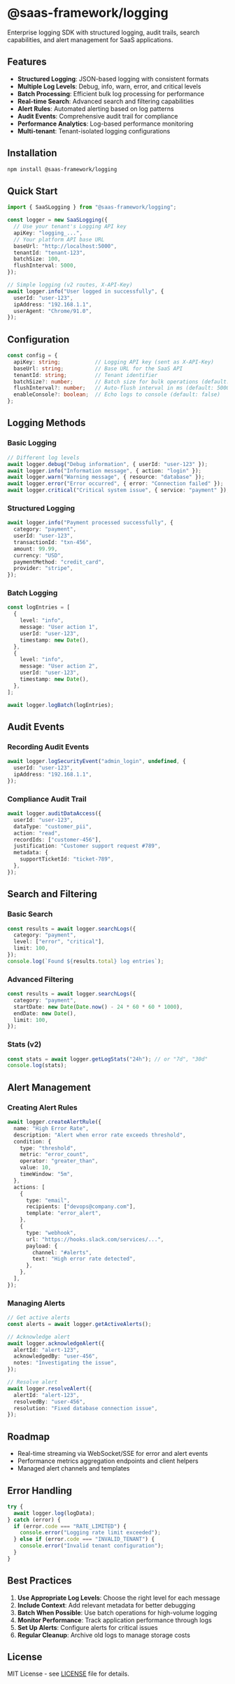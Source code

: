 # @saas-framework/logging

Enterprise logging SDK with structured logging, audit trails, search
capabilities, and alert management for SaaS applications.

## Features

- **Structured Logging**: JSON-based logging with consistent formats
- **Multiple Log Levels**: Debug, info, warn, error, and critical levels
- **Batch Processing**: Efficient bulk log processing for performance
- **Real-time Search**: Advanced search and filtering capabilities
- **Alert Rules**: Automated alerting based on log patterns
- **Audit Events**: Comprehensive audit trail for compliance
- **Performance Analytics**: Log-based performance monitoring
- **Multi-tenant**: Tenant-isolated logging configurations

## Installation

```bash
npm install @saas-framework/logging
```

## Quick Start

```typescript
import { SaaSLogging } from "@saas-framework/logging";

const logger = new SaaSLogging({
  // Use your tenant's Logging API key
  apiKey: "logging_...",
  // Your platform API base URL
  baseUrl: "http://localhost:5000",
  tenantId: "tenant-123",
  batchSize: 100,
  flushInterval: 5000,
});

// Simple logging (v2 routes, X-API-Key)
await logger.info("User logged in successfully", {
  userId: "user-123",
  ipAddress: "192.168.1.1",
  userAgent: "Chrome/91.0",
});
```

## Configuration

```typescript
const config = {
  apiKey: string;           // Logging API key (sent as X-API-Key)
  baseUrl: string;          // Base URL for the SaaS API
  tenantId: string;         // Tenant identifier
  batchSize?: number;       // Batch size for bulk operations (default: 100)
  flushInterval?: number;   // Auto-flush interval in ms (default: 5000)
  enableConsole?: boolean;  // Echo logs to console (default: false)
};
```

## Logging Methods

### Basic Logging

```typescript
// Different log levels
await logger.debug("Debug information", { userId: "user-123" });
await logger.info("Information message", { action: "login" });
await logger.warn("Warning message", { resource: "database" });
await logger.error("Error occurred", { error: "Connection failed" });
await logger.critical("Critical system issue", { service: "payment" });
```

### Structured Logging

```typescript
await logger.info("Payment processed successfully", {
  category: "payment",
  userId: "user-123",
  transactionId: "txn-456",
  amount: 99.99,
  currency: "USD",
  paymentMethod: "credit_card",
  provider: "stripe",
});
```

### Batch Logging

```typescript
const logEntries = [
  {
    level: "info",
    message: "User action 1",
    userId: "user-123",
    timestamp: new Date(),
  },
  {
    level: "info",
    message: "User action 2",
    userId: "user-123",
    timestamp: new Date(),
  },
];

await logger.logBatch(logEntries);
```

## Audit Events

### Recording Audit Events

```typescript
await logger.logSecurityEvent("admin_login", undefined, {
  userId: "user-123",
  ipAddress: "192.168.1.1",
});
```

### Compliance Audit Trail

```typescript
await logger.auditDataAccess({
  userId: "user-123",
  dataType: "customer_pii",
  action: "read",
  recordIds: ["customer-456"],
  justification: "Customer support request #789",
  metadata: {
    supportTicketId: "ticket-789",
  },
});
```

## Search and Filtering

### Basic Search

```typescript
const results = await logger.searchLogs({
  category: "payment",
  level: ["error", "critical"],
  limit: 100,
});
console.log(`Found ${results.total} log entries`);
```

### Advanced Filtering

```typescript
const results = await logger.searchLogs({
  category: "payment",
  startDate: new Date(Date.now() - 24 * 60 * 60 * 1000),
  endDate: new Date(),
  limit: 100,
});
```

### Stats (v2)

```typescript
const stats = await logger.getLogStats("24h"); // or "7d", "30d"
console.log(stats);
```

## Alert Management

### Creating Alert Rules

```typescript
await logger.createAlertRule({
  name: "High Error Rate",
  description: "Alert when error rate exceeds threshold",
  condition: {
    type: "threshold",
    metric: "error_count",
    operator: "greater_than",
    value: 10,
    timeWindow: "5m",
  },
  actions: [
    {
      type: "email",
      recipients: ["devops@company.com"],
      template: "error_alert",
    },
    {
      type: "webhook",
      url: "https://hooks.slack.com/services/...",
      payload: {
        channel: "#alerts",
        text: "High error rate detected",
      },
    },
  ],
});
```

### Managing Alerts

```typescript
// Get active alerts
const alerts = await logger.getActiveAlerts();

// Acknowledge alert
await logger.acknowledgeAlert({
  alertId: "alert-123",
  acknowledgedBy: "user-456",
  notes: "Investigating the issue",
});

// Resolve alert
await logger.resolveAlert({
  alertId: "alert-123",
  resolvedBy: "user-456",
  resolution: "Fixed database connection issue",
});
```

## Roadmap

- Real-time streaming via WebSocket/SSE for error and alert events
- Performance metrics aggregation endpoints and client helpers
- Managed alert channels and templates

## Error Handling

```typescript
try {
  await logger.log(logData);
} catch (error) {
  if (error.code === "RATE_LIMITED") {
    console.error("Logging rate limit exceeded");
  } else if (error.code === "INVALID_TENANT") {
    console.error("Invalid tenant configuration");
  }
}
```

## Best Practices

1. **Use Appropriate Log Levels**: Choose the right level for each message
2. **Include Context**: Add relevant metadata for better debugging
3. **Batch When Possible**: Use batch operations for high-volume logging
4. **Monitor Performance**: Track application performance through logs
5. **Set Up Alerts**: Configure alerts for critical issues
6. **Regular Cleanup**: Archive old logs to manage storage costs

## License

MIT License - see [LICENSE](LICENSE) file for details.
